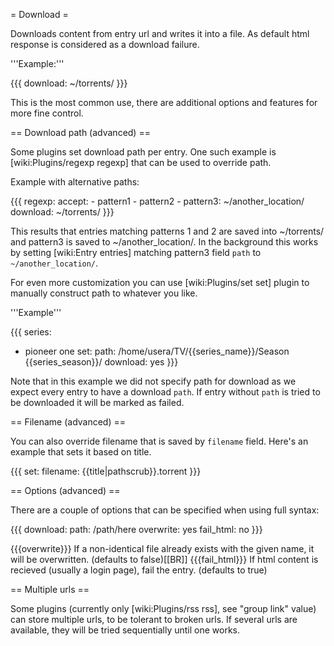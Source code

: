 = Download =

Downloads content from entry url and writes it into a file. As default html response is considered as a download failure.

'''Example:'''

{{{
download: ~/torrents/
}}}

This is the most common use, there are additional options and features for more fine control.

== Download path (advanced) ==

Some plugins set download path per entry.
One such example is [wiki:Plugins/regexp regexp] that can be used to override path.

Example with alternative paths:

{{{
regexp:
  accept:
    - pattern1
    - pattern2
    - pattern3: ~/another_location/
download: ~/torrents/
}}}

This results that entries matching patterns 1 and 2 are saved into
~/torrents/ and pattern3 is saved to ~/another_location/. 
In the background this works by setting [wiki:Entry entries] matching pattern3 field `path` to `~/another_location/`.

For even more customization you can use [wiki:Plugins/set set] plugin to manually construct path to whatever you like.

'''Example'''

{{{
series:
  - pioneer one
set:
  path: /home/usera/TV/{{series_name}}/Season {{series_season}}/
download: yes
}}}

Note that in this example we did not specify path for download as we expect every entry to have a download `path`. If entry without `path` is tried to be downloaded it will be marked as failed.

== Filename (advanced) ==

You can also override filename that is saved by `filename` field. Here's an example that sets it based on title.

{{{
set:
  filename: {{title|pathscrub}}.torrent
}}}

== Options (advanced) ==

There are a couple of options that can be specified when using full syntax:

{{{
download:
  path: /path/here
  overwrite: yes
  fail_html: no
}}}

{{{overwrite}}} If a non-identical file already exists with the given name, it will be overwritten. (defaults to false)[[BR]]
{{{fail_html}}} If html content is recieved (usually a login page), fail the entry. (defaults to true) 

== Multiple urls ==

Some plugins (currently only [wiki:Plugins/rss rss], see "group link" value) can store multiple urls, to be tolerant to broken urls. If several urls are available, they will be tried sequentially until one works.
